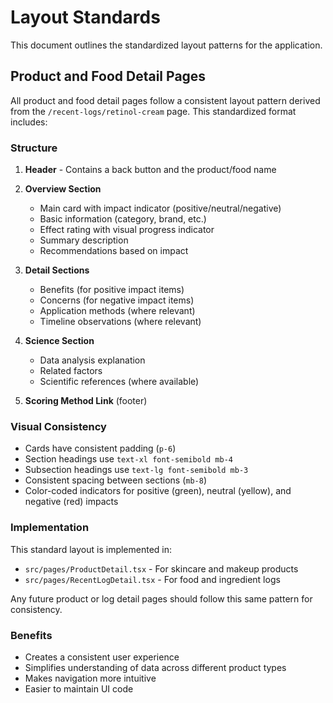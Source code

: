 
# Layout Standards

This document outlines the standardized layout patterns for the application.

## Product and Food Detail Pages

All product and food detail pages follow a consistent layout pattern derived from the `/recent-logs/retinol-cream` page. This standardized format includes:

### Structure
1. **Header** - Contains a back button and the product/food name
2. **Overview Section**
   - Main card with impact indicator (positive/neutral/negative)
   - Basic information (category, brand, etc.)
   - Effect rating with visual progress indicator
   - Summary description
   - Recommendations based on impact

3. **Detail Sections**
   - Benefits (for positive impact items)
   - Concerns (for negative impact items)
   - Application methods (where relevant)
   - Timeline observations (where relevant)

4. **Science Section**
   - Data analysis explanation
   - Related factors
   - Scientific references (where available)

5. **Scoring Method Link** (footer)

### Visual Consistency
- Cards have consistent padding (`p-6`)
- Section headings use `text-xl font-semibold mb-4`
- Subsection headings use `text-lg font-semibold mb-3`
- Consistent spacing between sections (`mb-8`)
- Color-coded indicators for positive (green), neutral (yellow), and negative (red) impacts

### Implementation
This standard layout is implemented in:
- `src/pages/ProductDetail.tsx` - For skincare and makeup products
- `src/pages/RecentLogDetail.tsx` - For food and ingredient logs

Any future product or log detail pages should follow this same pattern for consistency.

### Benefits
- Creates a consistent user experience
- Simplifies understanding of data across different product types
- Makes navigation more intuitive
- Easier to maintain UI code

